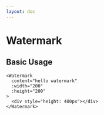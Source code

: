 ```yaml
---
layout: doc
---
```


<el-backtop></el-backtop>

# Watermark

<script setup lang="ts">
import { getCurrentInstance, ref, onMounted } from 'vue';

const app = getCurrentInstance();

onMounted(() => {
})
</script>

## Basic Usage

```vue
<Watermark
  content="hello watermark"
  :width="200"
  :height="200"
>
  <div style="height: 400px"></div>
</Watermark>
```

[//]: # ()
[//]: # (## API)

[//]: # ()
[//]: # (### Attributes)

[//]: # ()
[//]: # (| Name | Description | Type | Default |)

[//]: # (| --- | --- | --- | --- |)

[//]: # (| v-model | binding value | `string` | - |)

[//]: # (| api | query source | `string` | clearbit |)

[//]: # (| query-delay | query delay | `number` | 500 |)

[//]: # (| placeholder | input placeholder content | `string` | 请输入企业名称或统一社会信用代码 |)

[//]: # (| clearable | show clear button | `boolean` | true |)

[//]: # (| backFill | If backFill selected item the input when using keyboard | `boolean` | true |)

[//]: # (| popup-append-to-body | whether to append Dialog itself to body | `boolean` | true |)

[//]: # (| auto-focus | auto focus | `boolean` | true |)

[//]: # (| show-submit-button | show submit button | `boolean` | true |)

[//]: # (| submit-button-label | submit button label | `string` | Submit |)

[//]: # (| offset-top | pixels to offset from input bottom | `number` | 5 |)

[//]: # (| auto-flip | auto flip | `boolean` | false |)

[//]: # (| history-enabled | open save history record | `boolean` | true |)

[//]: # (| history-type | save history record mode | `string` | localStorage |)

[//]: # (| history-storage-key | save history record key | `string` | company-history |)

[//]: # (| history-clearable | show history clear button | `boolean` | true |)

[//]: # ()
[//]: # (### Events)

[//]: # ()
[//]: # (| Name | Description | Type |)

[//]: # (| --- | --- | --- |)

[//]: # (| input | triggers when the input value change | `Function` |)

[//]: # (| fetch | triggers when query data | `Function` |)

[//]: # (| abort-fetch | triggers when abort query data | `Function` |)

[//]: # (| select | triggers when a suggestion is clicked | `Function` |)

[//]: # (| clear | triggers when the input is cleared by clicking the clear button | `Function` |)

[//]: # (| focus | triggers when the input focuses | `Function` |)

[//]: # (| blur | triggers when the input blurs | `Function` |)

[//]: # (| submit | triggers when the button submit | `Function` |)

[//]: # (| dropdown-visible-change | triggers when the dropdown appears/disappears | `Function` |)
